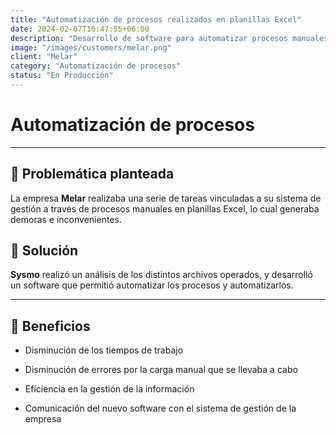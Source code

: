 ```yaml
---
title: "Automatización de procesos realizados en planillas Excel"
date: 2024-02-07T10:47:55+06:00
description: "Desarrollo de software para automatizar procesos manuales"
image: "/images/customers/melar.png"
client: "Melar"
category: "Automatización de procesos"
status: "En Producción"
---
```

# Automatización de procesos

---

## 🎯 Problemática planteada

La empresa **Melar** realizaba una serie de tareas vinculadas a su sistema de gestión a través de procesos manuales en planillas Excel, lo cual generaba demoras e inconvenientes.

## 🎯 Solución

**Sysmo** realizó un análisis de los distintos archivos operados, y desarrolló un software que permitió automatizar los procesos y automatizarlos.

---

## 🧩 Beneficios

- Disminución de los tiempos de trabajo

- Disminución de errores por la carga manual que se llevaba a cabo

- Eficiencia en la gestión de la información

- Comunicación del nuevo software con el sistema de gestión de la empresa
